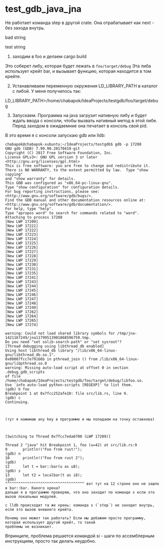 # test_gdb_java_jna
Не работает команда step в другой crate. Она отрабатывает как next - без захода внутрь.


bad string

test string

1. заходим в foo и делаем
    cargo build

Это соберет либу, которая будет лежать в `foo/target/debug`
Эта либа использует крейт bar, и вызывает функцию, которая находится в том крейте.

2. Устанавливаем переменную окружения LD_LIBRARY_PATH в каталог с либой. У меня получилось так:

LD_LIBRARY_PATH=/home/chabapok/IdeaProjects/testgdb/foo/target/debug

3. Запускаем. Программа на java загрузит нативную либу и будет ждать ввода с консоли, чтобы вызвать нативный метод
в этой либе. Перед заходом в ожидаемние она печатает в консоль свой pid.

В это время я с консоли запускаю gdb или lldb:
```
chabapok@chabapok-xubuntu:~/IdeaProjects/testgdb$ gdb -p 17208
GNU gdb (GDB) 7.99.90.20170419-git
Copyright (C) 2017 Free Software Foundation, Inc.
License GPLv3+: GNU GPL version 3 or later <http://gnu.org/licenses/gpl.html>
This is free software: you are free to change and redistribute it.
There is NO WARRANTY, to the extent permitted by law.  Type "show copying"
and "show warranty" for details.
This GDB was configured as "x86_64-pc-linux-gnu".
Type "show configuration" for configuration details.
For bug reporting instructions, please see:
<http://www.gnu.org/software/gdb/bugs/>.
Find the GDB manual and other documentation resources online at:
<http://www.gnu.org/software/gdb/documentation/>.
For help, type "help".
Type "apropos word" to search for commands related to "word".
Attaching to process 17208
[New LWP 17209]
[New LWP 17221]
[New LWP 17222]
[New LWP 17223]
[New LWP 17224]
[New LWP 17225]
[New LWP 17226]
[New LWP 17227]
[New LWP 17228]
[New LWP 17229]
[New LWP 17230]
[New LWP 17231]
[New LWP 17235]
[New LWP 17241]
[New LWP 17243]
[New LWP 17244]
[New LWP 17245]
[New LWP 17246]
[New LWP 17247]
[New LWP 17248]
[New LWP 17249]
[New LWP 17262]
[New LWP 17264]
[New LWP 17265]
[New LWP 17274]

warning: Could not load shared library symbols for /tmp/jna-1421167249/jna11799513901868596759.tmp.
Do you need "set solib-search-path" or "set sysroot"?
[Thread debugging using libthread_db enabled]
Using host libthread_db library "/lib/x86_64-linux-gnu/libthread_db.so.1".
0x00007fcc7e79166b in pthread_join () from /lib/x86_64-linux-gnu/libpthread.so.0
warning: Missing auto-load script at offset 0 in section .debug_gdb_scripts
of file /home/chabapok/IdeaProjects/testgdb/foo/target/debug/libfoo.so.
Use `info auto-load python-scripts [REGEXP]' to list them.
(gdb) b foo
Breakpoint 1 at 0x7fcc252afe10: file src/lib.rs, line 9.
(gdb) c
Continuing.



(тут я нажимаю any key в программе и мы попадаем на точку оставнова)



[Switching to Thread 0x7fcc7eda6700 (LWP 17209)]

Thread 2 "java" hit Breakpoint 1, foo (u=42) at src/lib.rs:9
9	    println!("Foo from rust!");
(gdb) n
10	    println!("Foo from rust 2");
(gdb)
12	    let t = bar::bar(u as u8);
(gdb) s
13	    let t2 = localbar(t as i8);
(gdb)
^^^^^^^^^^^^^^^^^^^^^^^^^^^^^^^^^^^^ вот тут на 12 строке оно не зашло в bar::bar. Какого хрена?
дальше я в программе проверяю, что оно заходит по команде s если это вызов локальных модулей.

c lldb происходит та же хрень: команда s (`step`) не заходит внутрь, если это вызов внешнего крейта.

Почему оно может так работать? Если мы дебажим просто программу, которая использует другой крейт, то такой
проблемы не возникает.
```

Впринципе, проблема решается командой si - шаги по ассемблерным инструкциям, просто так делать неудобно.